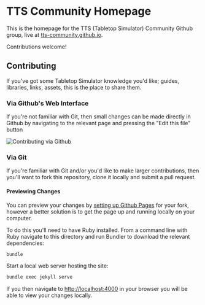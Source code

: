# TTS Community Homepage

This is the homepage for the TTS (Tabletop Simulator) Community Github group, live at [tts-community.github.io](https://tts-community.github.io).

Contributions welcome!

## Contributing

If you've got some Tabletop Simulator knowledge you'd like; guides, libraries, links, assets, this is the place to share them.

### Via Github's Web Interface

If you're not familiar with Git, then small changes can be made directly in Github by navigating to the relevant page and pressing the "Edit this file" button

![Contributing via Github](https://tts-community.github.io/assets/images/edit-this-file.png)

### Via Git

If you're familiar with Git and/or you'd like to make larger contributions, then you'll want to fork this repository, clone it locally and submit a pull request.

#### Previewing Changes

You can preview your changes by [setting up Github Pages](https://help.github.com/en/github/working-with-github-pages/configuring-a-publishing-source-for-your-github-pages-site#choosing-a-publishing-source) for your fork, however a better solution is to get the page up and running locally on your computer.

To do this you'll need to have Ruby installed. From a command line with Ruby navigate to this directory and run Bundler to download the relevant dependencies: 

```bash
bundle
```

Start a local web server hosting the site: 

```bash
bundle exec jekyll serve
```

If you then navigate to [http://localhost:4000](http://localhost:4000) in your browser you will be able to view your changes locally.
